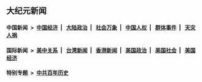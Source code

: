 ## 大纪元新闻

#### 中国新闻 &nbsp;>&nbsp; [中国经济](indexes/ncid283/README.md?04210045) &nbsp;| &nbsp; [大陆政治](indexes/ncid277/README.md?04210045) &nbsp;| &nbsp; [社会万象](indexes/ncid282/README.md?04210045) &nbsp;| &nbsp; [中国人权](indexes/ncid278/README.md?04210045) &nbsp;| &nbsp; [群体事件](indexes/ncid279/README.md?04210045) &nbsp;| &nbsp; [天灾人祸](indexes/ncid280/README.md?04210045)

#### 国际新闻 &nbsp;>&nbsp; [美中关系](indexes/nf1412576/README.md?04210045) &nbsp;| &nbsp; [台湾新闻](indexes/ncid1349361/README.md?04210045) &nbsp;| &nbsp; [香港新闻](indexes/ncid1349362/README.md?04210045) &nbsp;| &nbsp; [美国政治](indexes/ncid1078159/README.md?04210045) &nbsp;| &nbsp; [美国社会](indexes/ncid1078160/README.md?04210045) &nbsp;| &nbsp; [美国经济](indexes/ncid1078158/README.md?04210045)

#### 特别专题 &nbsp;>&nbsp; [中共百年历史](https://github.com/epoch-news/epoch-special/blob/master/README.md?04210045)  
